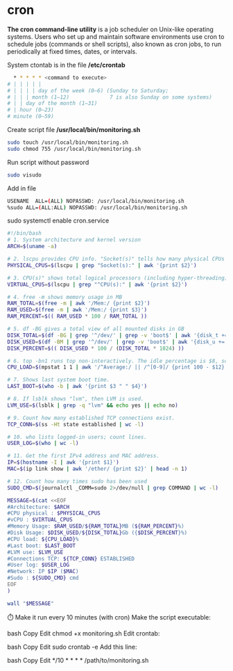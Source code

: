 # cron
**The cron command-line utility** is a job scheduler on Unix-like operating systems.
Users who set up and maintain software environments use cron to schedule jobs (commands or shell scripts),
also known as cron jobs, to run periodically at fixed times, dates, or intervals.

System ctontab is in the file **/etc/crontab**

```bash
  * * * * * <command to execute>
# | | | | |
# | | | | day of the week (0–6) (Sunday to Saturday;
# | | | month (1–12)             7 is also Sunday on some systems)
# | | day of the month (1–31)
# | hour (0–23)
# minute (0–59)

```



Create script file
**/usr/local/bin/monitoring.sh**
```bash
sudo touch /usr/local/bin/monitoring.sh
sudo chmod 755 /usr/local/bin/monitoring.sh
```

Run script without password
```bash
sudo visudo
```
Add in file
```bash
USENAME  ALL=(ALL) NOPASSWD: /usr/local/bin/monitoring.sh
%sudo ALL=(ALL:ALL) NOPASSWD: /usr/local/bin/monitoring.sh
```

sudo systemctl enable cron.service

```bash
#!/bin/bash
# 1. System architecture and kernel version
ARCH=$(uname -a)

# 2. lscpu provides CPU info. "Socket(s)" tells how many physical CPUs are installed
PHYSICAL_CPUS=$(lscpu | grep "Socket(s):" | awk '{print $2}')

# 3. CPU(s)" shows total logical processors (including hyper-threading)
VIRTUAL_CPUS=$(lscpu | grep "^CPU(s):" | awk '{print $2}')

# 4. free -m shows memory usage in MB
RAM_TOTAL=$(free -m | awk '/Mem:/ {print $2}')
RAM_USED=$(free -m | awk '/Mem:/ {print $3}')
RAM_PERCENT=$(( RAM_USED * 100 / RAM_TOTAL ))

# 5. df -BG gives a total view of all mounted disks in GB
DISK_TOTAL=$(df -BG | grep '^/dev/' | grep -v 'boot$' | awk '{disk_t += $2} END {print disk_t}')
DISK_USED=$(df -BM | grep '^/dev/' | grep -v 'boot$' | awk '{disk_u += $3} END {print disk_u}')
DISK_PERCENT=$(( DISK_USED * 100 / (DISK_TOTAL * 1024) ))

# 6. top -bn1 runs top non-interactively. The idle percentage is $8, so subtract from 100.
CPU_LOAD=$(mpstat 1 1 | awk '/^Average:/ || /^[0-9]/ {print 100 - $12}' | tail -n 1)

# 7. Shows last system boot time.
LAST_BOOT=$(who -b | awk '{print $3 " " $4}')

# 8. If lsblk shows "lvm", then LVM is used.
LVM_USE=$(lsblk | grep -q "lvm" && echo yes || echo no)

# 9. Count how many established TCP connections exist.
TCP_CONN=$(ss -Ht state established | wc -l)

# 10. who lists logged-in users; count lines.
USER_LOG=$(who | wc -l)

# 11. Get the first IPv4 address and MAC address.
IP=$(hostname -I | awk '{print $1}')
MAC=$(ip link show | awk '/ether/ {print $2}' | head -n 1)

# 12. Count how many times sudo has been used
SUDO_CMD=$(journalctl _COMM=sudo 2>/dev/null | grep COMMAND | wc -l)

MESSAGE=$(cat <<EOF
#Architecture: $ARCH
#CPU physical : $PHYSICAL_CPUS
#vCPU : $VIRTUAL_CPUS
#Memory Usage: $RAM_USED/${RAM_TOTAL}MB (${RAM_PERCENT}%)
#Disk Usage: $DISK_USED/${DISK_TOTAL}Gb ({$DISK_PERCENT}%)
#CPU load: ${CPU_LOAD}%
#Last boot: $LAST_BOOT
#LVM use: $LVM_USE
#Connections TCP: ${TCP_CONN} ESTABLISHED
#User log: $USER_LOG
#Network: IP $IP ($MAC)
#Sudo : ${SUDO_CMD} cmd
EOF
)

wall "$MESSAGE"
```


⏱️ Make it run every 10 minutes (with cron)
Make the script executable:

bash
Copy
Edit
chmod +x monitoring.sh
Edit crontab:

bash
Copy
Edit
sudo crontab -e
Add this line:

bash
Copy
Edit
*/10 * * * * /path/to/monitoring.sh
